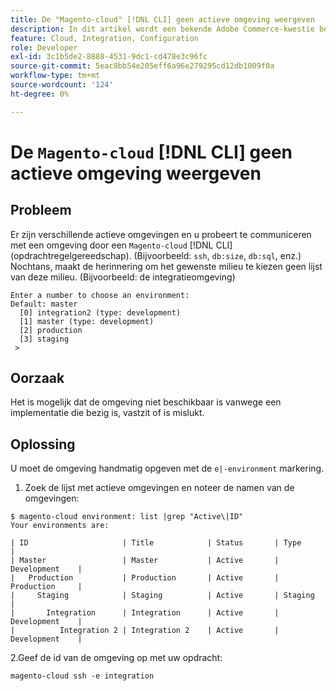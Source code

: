 ```yaml
---
title: De "Magento-cloud" [!DNL CLI] geen actieve omgeving weergeven
description: In dit artikel wordt een bekende Adobe Commerce-kwestie beschreven waarbij de "Magento-cloud" [!DNL CLI] (opdrachtregelprogramma) geeft geen actieve omgeving weer.
feature: Cloud, Integration, Configuration
role: Developer
exl-id: 3c1b5de2-8888-4531-9dc1-cd478e3c96fc
source-git-commit: 5eac8bb54e205eff6a96e279295cd12db1009f0a
workflow-type: tm+mt
source-wordcount: '124'
ht-degree: 0%

---
```


# De `Magento-cloud` [!DNL CLI] geen actieve omgeving weergeven

## Probleem

Er zijn verschillende actieve omgevingen en u probeert te communiceren met een omgeving door een `Magento-cloud` [!DNL CLI] (opdrachtregelgereedschap). (Bijvoorbeeld: `ssh`, `db:size`, `db:sql`, enz.)
Nochtans, maakt de herinnering om het gewenste milieu te kiezen geen lijst van deze milieu. (Bijvoorbeeld: de integratieomgeving)

```
Enter a number to choose an environment:
Default: master
  [0] integration2 (type: development)
  [1] master (type: development)
  [2] production
  [3] staging
 >
```

## Oorzaak

Het is mogelijk dat de omgeving niet beschikbaar is vanwege een implementatie die bezig is, vastzit of is mislukt.

## Oplossing

U moet de omgeving handmatig opgeven met de `e|-environment` markering.

1. Zoek de lijst met actieve omgevingen en noteer de namen van de omgevingen:

```
$ magento-cloud environment: list |grep "Active\|ID"
Your environments are:

| ID                     | Title            | Status       | Type           |
| Master                 | Master           | Active       | Development    |
|   Production           | Production       | Active       | Production     |
|     Staging            | Staging          | Active       | Staging        |
|       Integration      | Integration      | Active       | Development    |
|          Integration 2 | Integration 2    | Active       | Development    |
```

2.Geef de id van de omgeving op met uw opdracht:

`magento-cloud ssh -e integration`
